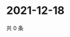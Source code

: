 # 2021-12-18

共 0 条

<!-- BEGIN WEIBO -->
<!-- 最后更新时间 Sat Dec 18 2021 12:19:33 GMT+0800 (China Standard Time) -->

<!-- END WEIBO -->
